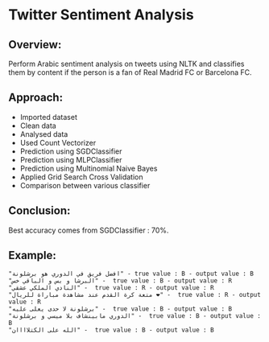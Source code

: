 # Twitter Sentiment Analysis

## Overview: 
Perform Arabic sentiment analysis on tweets using NLTK and classifies them by content if the person is a fan of Real Madrid FC or Barcelona FC.

## Approach:
* Imported dataset
* Clean data
* Analysed data
* Used Count Vectorizer
* Prediction using SGDClassifier
* Prediction using MLPClassifier
* Prediction using Multinomial Naive Bayes 
* Applied Grid Search Cross Validation
* Comparison between various classifier

## Conclusion:
Best accuracy comes from SGDClassifier : 70%.

## Example:
    "افضل فريق في الدوري هو برشلونة" - true value : B - output value : B
    "البرشا و بس و الباقي خس" -  true value : B - output value : R
    "النادي الملكي عشقي" -  true value : R - output value : R
    "متعة كرة القدم عند مشاهدة مباراة للريال ❤" -  true value : R - output value : R
    "برشلونة لا حدى يعلى عليه" -  true value : B - output value : B
    "الدوري مابينشاف بلا ميسي و برشلونة" -  true value : B - output value : B
    "الله على الكتلاااان" -  true value : B - output value : B


